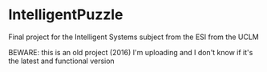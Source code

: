 # IntelligentPuzzle
Final project for the Intelligent Systems subject from the ESI from the UCLM

BEWARE: this is an old project (2016) I'm uploading and I don't know if it's the latest and functional version
